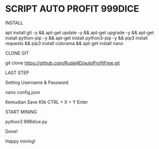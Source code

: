 # SCRIPT AUTO PROFIT 999DICE

INSTALL

apt install git -y && apt-get update -y && apt-get upgrade -y && apt-get install python-pip -y && apt-get install python3-pip -y && pip3 install requests && pip3 install colorama && apt-get install nano

CLONE GIT

git clone https://github.com/Rudal4D/autoProfitFree.git

LAST STEP

Setting Username & Password

nano config.json

Kemudian Save Klik CTRL + X + Y Enter

START MINING

python3 999dice.py

Done!

Happy mining!
